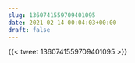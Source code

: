 ```yaml
---
slug: 1360741559709401095
date: 2021-02-14 00:04:03+00:00
draft: false
---
```


{{< tweet 1360741559709401095 >}}
